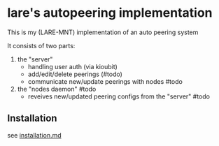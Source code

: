 # lare's autopeering implementation

This is my (LARE-MNT) implementation of an auto peering system

It consists of two parts:
1. the "server" 
   - handling user auth (via kioubit) 
   - add/edit/delete peerings (#todo)
   - communicate new/update peerings with nodes #todo
2. the "nodes daemon" #todo
   - reveives new/updated peering configs from the "server" #todo


## Installation

see [installation.md](installation.md)